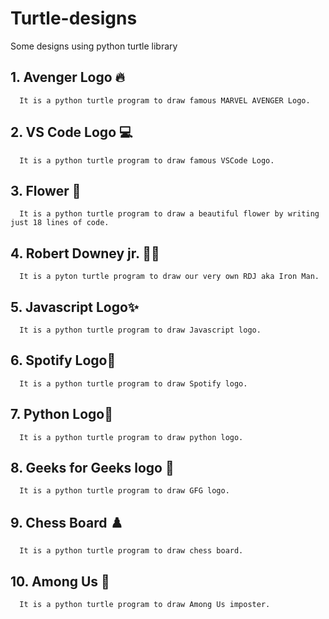 # Turtle-designs
Some designs using python turtle library



## 1. Avenger Logo 🔥
      It is a python turtle program to draw famous MARVEL AVENGER Logo. 
## 2. VS Code Logo 💻
      It is a python turtle program to draw famous VSCode Logo.
## 3. Flower 🌸
      It is a python turtle program to draw a beautiful flower by writing just 18 lines of code. 
## 4. Robert Downey jr. 💪🏻
      It is a pyton turtle program to draw our very own RDJ aka Iron Man.
## 5. Javascript Logo✨
      It is a python turtle program to draw Javascript logo.
## 6. Spotify Logo🎵
      It is a python turtle program to draw Spotify logo.
## 7. Python Logo🐍
      It is a python turtle program to draw python logo.
## 8. Geeks for Geeks logo 🤍
      It is a python turtle program to draw GFG logo.
## 9. Chess Board ♟️
      It is a python turtle program to draw chess board.
## 10. Among Us 📌
      It is a python turtle program to draw Among Us imposter.

